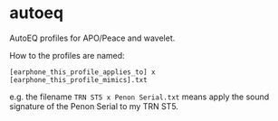 # autoeq
AutoEQ profiles for APO/Peace and wavelet.

How to the profiles are named:
```
[earphone_this_profile_applies_to] x [earphone_this_profile_mimics].txt
```
e.g. the filename  `TRN ST5 x Penon Serial.txt` means apply the sound signature of the Penon Serial to my TRN ST5.